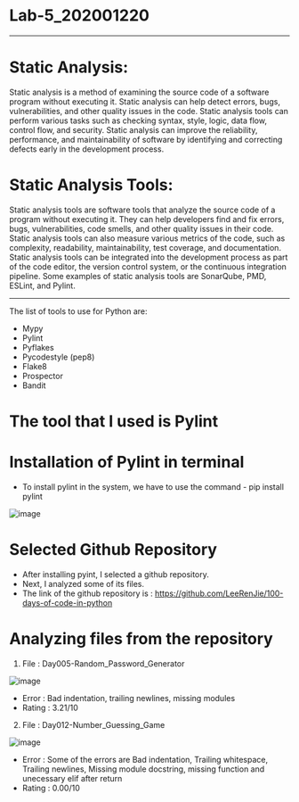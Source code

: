 # Lab-5_202001220
**************************
# Static Analysis:
Static analysis is a method of examining the source code of a software program without
executing it. Static analysis can help detect errors, bugs, vulnerabilities, and other quality issues
in the code. Static analysis tools can perform various tasks such as checking syntax, style,
logic, data flow, control flow, and security. Static analysis can improve the reliability,
performance, and maintainability of software by identifying and correcting defects early in the
development process.

# Static Analysis Tools:
Static analysis tools are software tools that analyze the source code of a program without
executing it. They can help developers find and fix errors, bugs, vulnerabilities, code smells, and
other quality issues in their code. Static analysis tools can also measure various metrics of the
code, such as complexity, readability, maintainability, test coverage, and documentation. Static
analysis tools can be integrated into the development process as part of the code editor, the
version control system, or the continuous integration pipeline. Some examples of static analysis
tools are SonarQube, PMD, ESLint, and Pylint.
********************************
The list of tools to use for Python are:
- Mypy
- Pylint
- Pyflakes
- Pycodestyle (pep8)
- Flake8
- Prospector
- Bandit

# The tool that I used is Pylint

# Installation of Pylint in terminal

- To install pylint in the system, we have to use the command - pip install pylint

![image](https://user-images.githubusercontent.com/124191847/225564467-2e25f67d-61c9-4e80-ba38-83c051b4313c.png)

# Selected Github Repository
- After installing pyint, I selected a github repository.
- Next, I analyzed some of its files.
- The link of the github repository is : https://github.com/LeeRenJie/100-days-of-code-in-python

# Analyzing files from the repository

1. File : Day005-Random_Password_Generator

![image](https://user-images.githubusercontent.com/124191847/225566524-afc22bd4-04d3-4c3a-be11-54c5b89d407f.png)

- Error : Bad indentation, trailing newlines, missing modules
- Rating : 3.21/10

2. File : Day012-Number_Guessing_Game

![image](https://user-images.githubusercontent.com/124191847/225568298-123e4aae-a686-4595-bdbd-6c6950f0a1d3.png)

- Error : Some of the errors are Bad indentation, Trailing whitespace, Trailing newlines, Missing module docstring, missing function and unecessary elif after return
- Rating : 0.00/10
